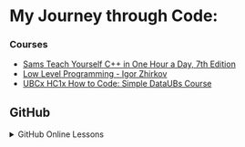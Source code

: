 # My Journey through Code:

### Courses
  * [Sams Teach Yourself C++ in One Hour a Day, 7th Edition](https://github.com/mccrudd3n/OpenSource-Practise/tree/master/Courses/Sams_Teach_Yourself_C%2B%2B_in_One_Hour_a_Day)
  * [Low Level Programming - Igor Zhirkov](https://github.com/mccrudd3n/OpenSource-Practise/tree/master/Courses/Low%20Level%20Programming%20-%20Igor%20Zhirkov/Chap_2)
  * [UBCx HC1x How to Code: Simple DataUBs Course](https://github.com/mccrudd3n/OpenSource-Practise/tree/master/Courses/UBCx%20HC1x%20How%20to%20Code:%20Simple%20DataUBs%20Course/1a:%20Beginning%20Student%20Language/Expressions)  


## GitHub

<details>
<summary> GitHub Online Lessons </summary>
<ul>
<li> <a href="https://github.com/mccrudd3n/github-slideshow">Github-Slideshow</a> </li>
<li> <a href="https://github.com/mccrudd3n/github-pages-with-jekyll">Github-Pages</a> </li>
<li> <a href="https://github.com/mccrudd3n/markdown-portfolio">Github-Markdown-Portfolio</a> </li>
<li> <a href="https://github.com/mccrudd3n/merge-conflicts">Github-Merge-Conflicts</a> </li>
</ul>
</details>
